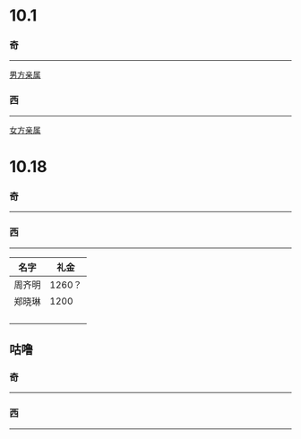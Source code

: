 # 10.1

### 奇

---

[男方亲属](https://www.notion.so/f54d3b3e991d4d5cb7c19471d7902abc?pvs=21)

### 西

---

[女方亲属](https://www.notion.so/ad03867649eb4316ad2af7c48a9cddae?pvs=21)

# 10.18

### 奇

---

### 西

---

| 名字 | 礼金 |
| --- | --- |
| 周齐明 | 1260？ |
| 郑晓琳 | 1200 |
|  |  |
|  |  |
|  |  |
|  |  |

## 咕噜

### 奇

---

### 西

---